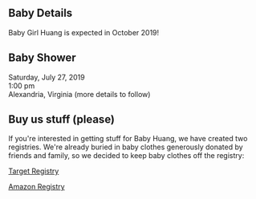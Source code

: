 ## Baby Details

Baby Girl Huang is expected in October 2019!

## Baby Shower

Saturday, July 27, 2019  
1:00 pm  
Alexandria, Virginia
(more details to follow)

## Buy us stuff (please)

If you're interested in getting stuff for Baby Huang, we have created two registries. We're already buried in baby clothes generously donated by friends and family, so we decided to keep baby clothes off the registry:

[Target Registry](https://www.target.com/gift-registry/giftgiver?registryId=ce646a12a4a94abb9727a08cfefd01c0)

[Amazon Registry](https://www.amazon.com/baby-reg/37V6C0PN77DEZ)
